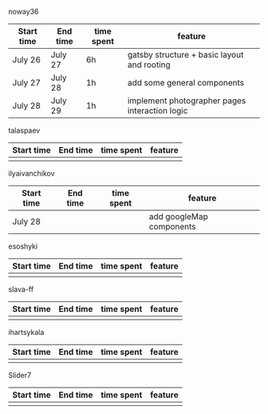 noway36

| Start time | End time | time spent | feature                                        |
| ---------- | -------- | ---------- | ---------------------------------------------- |
| July 26    | July 27  | 6h         | gatsby structure + basic layout and rooting    |
| July 27    | July 28  | 1h         | add some general components                    |
| July 28    | July 29  | 1h         | implement photographer pages interaction logic |

talaspaev

| Start time | End time | time spent | feature |
| ---------- | -------- | ---------- | ------- |
|            |          |            |         |

ilyaivanchikov

| Start time | End time | time spent | feature |
| ---------- | -------- | ---------- | ------- |
| July 28    |          |            | add googleMap components |

esoshyki

| Start time | End time | time spent | feature |
| ---------- | -------- | ---------- | ------- |
|            |          |            |         |

slava-ff

| Start time | End time | time spent | feature |
| ---------- | -------- | ---------- | ------- |
|            |          |            |         |

ihartsykala

| Start time | End time | time spent | feature |
| ---------- | -------- | ---------- | ------- |
|            |          |            |         |

Slider7

| Start time | End time | time spent | feature |
| ---------- | -------- | ---------- | ------- |
|            |          |            |         |
